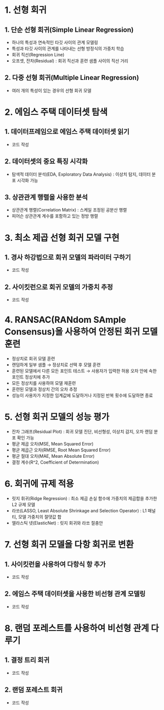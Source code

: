 # 1. 선형 회귀

## 1. 단순 선형 회귀(Simple Linear Regression)

- 하나의 특성과 연속적인 타깃 사이의 관계 모델링
- 특성과 타깃 사이의 관계를 나타내는 선형 방정식의 가중치 학습
- 회귀 직선(Regression Line)
- 오프셋, 잔차(Residual) : 회귀 직선과 훈련 샘플 사이의 직선 거리

## 2. 다중 선형 회귀(Multiple Linear Regression)

- 여러 개의 특성이 있는 경우의 선형 회귀 모델

# 2. 에임스 주택 데이터셋 탐색

## 1. 데이터프레임으로 에임스 주택 데이터셋 읽기

- 코드 작성

## 2. 데이터셋의 중요 특징 시각화

- 탐색적 데이터 분석(EDA, Exploratory Data Analysis) : 이상치 탐지, 데이터 분포 시각화 가능

## 3. 상관관계 행렬을 사용한 분석

- 상관관계 행렬(Correlation Matrix) : 스케일 조정된 공분산 행렬
- 피어슨 상관관계 계수를 포함하고 있는 정방 행렬

# 3. 최소 제곱 선형 회귀 모델 구현

## 1. 경사 하강법으로 회귀 모델의 파라미터 구하기

- 코드 작성

## 2. 사이킷런으로 회귀 모델의 가중치 추정

- 코드 작성

# 4. RANSAC(RANdom SAmple Consensus)을 사용하여 안정된 회귀 모델 훈련

- 정상치로 회귀 모델 훈련
- 랜덤하게 일부 샘플 → 정상치로 선택 후 모델 훈련
- 훈련된 모델에서 다른 모든 포인트 테스트 → 사용자가 입력한 허용 오차 안에 속한 포인트 정상치에 추가
- 모든 정상치를 사용하여 모델 재훈련
- 훈련된 모델과 정상치 간의 오차 추정
- 성능이 사용자가 지정한 임계값에 도달하거나 지정된 반복 횟수에 도달하면 종료

# 5. 선형 회귀 모델의 성능 평가

- 잔차 그래프(Residual Plot) : 회귀 모델 진단, 비선형성, 이상치 감지, 오차 랜덤 분포 확인 가능
- 평균 제곱 오차(MSE, Mean Squared Error)
- 평균 제곱근 오차(RMSE, Root Mean Squared Error)
- 평균 절대 오차(MAE, Mean Absolute Error)
- 결정 계수(R^2, Coefficient of Determination)

# 6. 회귀에 규제 적용

- 릿지 휘귀(Ridge Regression) : 최소 제곱 손실 함수에 가중치의 제곱합을 추가한 L2 규제 모델
- 라쏘(LASSO, Least Absolute Shrinkage and Selection Operator) : L1 패널티, 모델 가중치의 절댓값 합
- 엘라스틱 넷(ElasticNet) : 릿지 회귀와 라쏘 절충안

# 7. 선형 회귀 모델을 다항 회귀로 변환

## 1. 사이킷런을 사용하여 다항식 항 추가

- 코드 작성

## 2. 에임스 주택 데이터셋을 사용한 비선형 관계 모델링

- 코드 작성

# 8. 랜덤 포레스트를 사용하여 비선형 관계 다루기

## 1. 결정 트리 회귀

- 코드 작성

## 2. 랜덤 포레스트 회귀

- 코드 작성